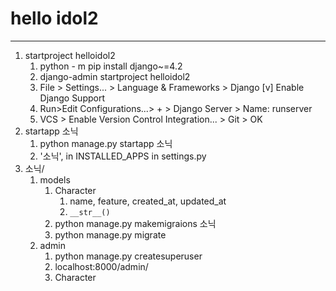 # hello idol2
---

1. startproject helloidol2
    1. python - m pip install django~=4.2
    2. django-admin startproject helloidol2
    3. File > Settings... > Language & Frameworks > Django
       [v] Enable Django Support
    4. Run>Edit Configurations...> + > Django Server > Name: runserver
    5. VCS > Enable Version Control Integration... > Git > OK
2. startapp 소닉
   1. python manage.py startapp 소닉
   2. '소닉', in INSTALLED_APPS in settings.py
3. 소닉/
      1. models
         1. Character
            1. name, feature, created_at, updated_at
            2. `__str__()`
         2. python manage.py makemigraions 소닉
         3. python manage.py migrate
      2. admin
         1. python manage.py createsuperuser
         2. localhost:8000/admin/
         3. Character